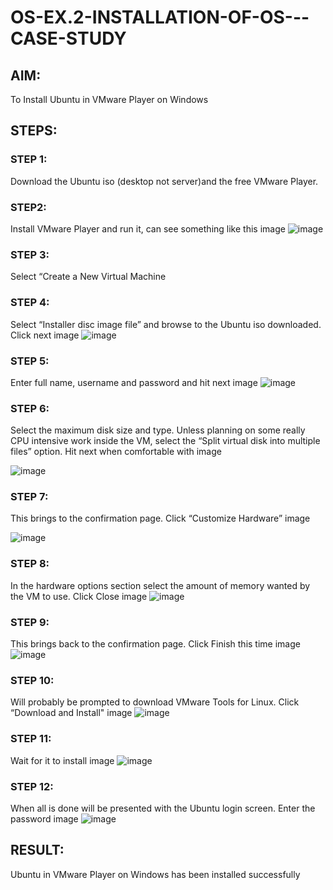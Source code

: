 # OS-EX.2-INSTALLATION-OF-OS---CASE-STUDY

## AIM:
To Install Ubuntu in VMware Player on Windows

## STEPS:
### STEP 1:
Download the Ubuntu iso (desktop not server)and the free VMware Player.

### STEP2:
Install VMware Player and run it, can see something like this image
![image](https://github.com/Thirukaalathessvarar-S/OS-EX.2-INSTALLATION-OF-OS---CASE-STUDY/assets/121166390/23004f58-19bd-4ef9-abeb-e1d254c8a42c)

### STEP 3:
Select “Create a New Virtual Machine

### STEP 4:
Select “Installer disc image file” and browse to the Ubuntu iso downloaded. Click next image
![image](https://github.com/Thirukaalathessvarar-S/OS-EX.2-INSTALLATION-OF-OS---CASE-STUDY/assets/121166390/0fa0b5ad-d1d0-4490-8dfd-c9f99b9044a6)

### STEP 5:
Enter full name, username and password and hit next image
![image](https://github.com/Thirukaalathessvarar-S/OS-EX.2-INSTALLATION-OF-OS---CASE-STUDY/assets/121166390/3b8787bc-fe68-4f64-944a-b28167f237d7)

### STEP 6:
Select the maximum disk size and type. Unless planning on some really CPU intensive work inside the VM, select the “Split virtual disk into multiple files” option. Hit next when comfortable with image

![image](https://github.com/Thirukaalathessvarar-S/OS-EX.2-INSTALLATION-OF-OS---CASE-STUDY/assets/121166390/c179820b-48e4-45d4-a3db-a2e64727de17)

### STEP 7:
This brings to the confirmation page. Click “Customize Hardware” image

![image](https://github.com/Thirukaalathessvarar-S/OS-EX.2-INSTALLATION-OF-OS---CASE-STUDY/assets/121166390/e6ba8959-a682-4f5c-904a-d3949863ba54)

### STEP 8:
In the hardware options section select the amount of memory wanted by the VM to use. Click Close image
![image](https://github.com/Thirukaalathessvarar-S/OS-EX.2-INSTALLATION-OF-OS---CASE-STUDY/assets/121166390/88d5a2d9-0c2d-4020-9a04-aef751a33f01)

### STEP 9:
This brings back to the confirmation page. Click Finish this time image
![image](https://github.com/Thirukaalathessvarar-S/OS-EX.2-INSTALLATION-OF-OS---CASE-STUDY/assets/121166390/b6321b1a-c8d4-4ec2-8a43-6235f2c44303)

### STEP 10:
Will probably be prompted to download VMware Tools for Linux. Click “Download and Install" image
![image](https://github.com/Thirukaalathessvarar-S/OS-EX.2-INSTALLATION-OF-OS---CASE-STUDY/assets/121166390/270dd2c6-4afe-47d1-aa24-d8bb5f3b8abd)

### STEP 11:
Wait for it to install image
![image](https://github.com/Thirukaalathessvarar-S/OS-EX.2-INSTALLATION-OF-OS---CASE-STUDY/assets/121166390/25da0c0d-e21d-4995-8d28-fa6ad493ef33)

### STEP 12:
When all is done will be presented with the Ubuntu login screen. Enter the password image
![image](https://github.com/Thirukaalathessvarar-S/OS-EX.2-INSTALLATION-OF-OS---CASE-STUDY/assets/121166390/f6423a51-f56d-4a70-ac3a-e5fa3cb26f04)

## RESULT:
Ubuntu in VMware Player on Windows has been installed successfully
